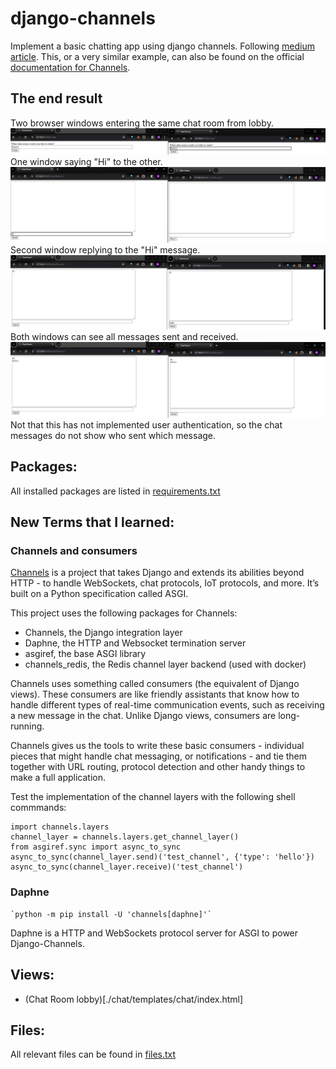 # django-channels
Implement a basic chatting app using django channels. Following [medium article](https://medium.com/atomic-loops/django-channels-is-all-you-need-94628dd6815c). This, or a very similar example, can also be found on the official [documentation for Channels](https://channels.readthedocs.io/en/latest/tutorial/index.html).

## The end result

Two browser windows entering the same chat room from lobby.
![Two browser windows entering the same chat room from lobby.](image.png)
One window saying "Hi" to  the other.
![One window sending a message to another](image-1.png)
Second window replying to the "Hi" message.
![One window replying to a message from the other](image-2.png)
Both windows can see all messages sent and received.
![Both windows showing the messages](image-3.png)
Not that this has not implemented user authentication, so the chat messages do not show who sent which message.

## Packages:
All installed packages are listed in [requirements.txt](./requirements.txt)

## New Terms that I learned:
### Channels and consumers
[Channels](https://channels.readthedocs.io/en/latest/) is a project that takes Django and extends its abilities beyond HTTP - to handle WebSockets, chat protocols, IoT protocols, and more. It’s built on a Python specification called ASGI.

This project uses the following packages for Channels:
- Channels, the Django integration layer
- Daphne, the HTTP and Websocket termination server
- asgiref, the base ASGI library
- channels_redis, the Redis channel layer backend (used with docker)

Channels uses something called consumers (the equivalent of Django views). These consumers are like friendly assistants that know how to handle different types of real-time communication events, such as receiving a new message in the chat. Unlike Django views, consumers are long-running. 

Channels gives us the tools to write these basic consumers - individual pieces that might handle chat messaging, or notifications - and tie them together with URL routing, protocol detection and other handy things to make a full application.

Test the implementation of the channel layers with the following shell commmands:
```$ python3 manage.py shell
import channels.layers
channel_layer = channels.layers.get_channel_layer()
from asgiref.sync import async_to_sync
async_to_sync(channel_layer.send)('test_channel', {'type': 'hello'})
async_to_sync(channel_layer.receive)('test_channel')
```
### Daphne
    `python -m pip install -U 'channels[daphne]'`
Daphne is a HTTP and WebSockets protocol server for ASGI to power Django-Channels.

## Views:
- (Chat Room lobby)[./chat/templates/chat/index.html]

## Files:
All relevant files can be found in [files.txt](./files.txt)